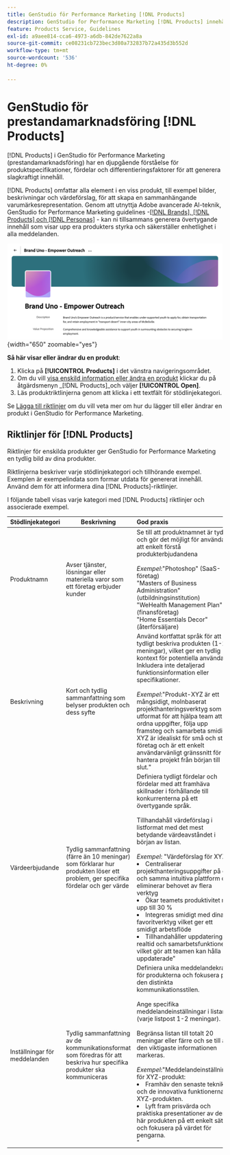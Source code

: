 ```yaml
---
title: GenStudio för Performance Marketing [!DNL Products]
description: GenStudio for Performance Marketing [!DNL Products] innehåller alla aspekter av produkten - bilder, beskrivningar och värdeförslag - för att skapa relevant innehåll som framhäver produktstyrkor och upprätthåller en konsekvent produktmarknadsföring.
feature: Products Service, Guidelines
exl-id: a9aee814-cca6-4973-a6db-842de7622a8a
source-git-commit: ce08231cb723bec3d80a732837b72a435d3b552d
workflow-type: tm+mt
source-wordcount: '536'
ht-degree: 0%

---
```


# GenStudio för prestandamarknadsföring [!DNL Products]

[!DNL Products] i GenStudio för Performance Marketing (prestandamarknadsföring) har en djupgående förståelse för produktspecifikationer, fördelar och differentieringsfaktorer för att generera slagkraftigt innehåll.

[!DNL Products] omfattar alla element i en viss produkt, till exempel bilder, beskrivningar och värdeförslag, för att skapa en sammanhängande varumärkesrepresentation. Genom att utnyttja Adobe avancerade AI-teknik, GenStudio for Performance Marketing guidelines -[[!DNL Brands], [!DNL Products] och  [!DNL Personas]](/help/user-guide/guidelines/overview.md) - kan ni tillsammans generera övertygande innehåll som visar upp era produkters styrka och säkerställer enhetlighet i alla meddelanden.

![[!DNL Products]-riktlinjer i GenStudio för prestandamarknadsföring](/help/assets/products-guidelines.png){width="650" zoomable="yes"}

**Så här visar eller ändrar du en produkt**:

1. Klicka på **[!UICONTROL Products]** i det vänstra navigeringsområdet.
1. Om du vill [visa enskild information eller ändra en produkt](add-guidelines.md#manage-products) klickar du på åtgärdsmenyn _[!DNL Products]_och väljer **[!UICONTROL Open]**.
1. Läs produktriktlinjerna genom att klicka i ett textfält för stödlinjekategori.

Se [Lägga till riktlinjer](add-guidelines.md) om du vill veta mer om hur du lägger till eller ändrar en produkt i GenStudio för Performance Marketing.

## Riktlinjer för [!DNL Products]

Riktlinjer för enskilda produkter ger GenStudio for Performance Marketing en tydlig bild av dina produkter.

Riktlinjerna beskriver varje stödlinjekategori och tillhörande exempel. Exemplen är exempelindata som formar utdata för genererat innehåll. Använd dem för att informera dina [!DNL Products]-riktlinjer.

I följande tabell visas varje kategori med [!DNL Products] riktlinjer och associerade exempel.

| Stödlinjekategori | Beskrivning | God praxis |
| ------------------| ----------------| :---------- |
| Produktnamn | Avser tjänster, lösningar eller materiella varor som ett företag erbjuder kunder | Se till att produktnamnet är tydligt och gör det möjligt för användaren att enkelt förstå produkterbjudandena <br><br>_Exempel_:&quot;Photoshop&quot; (SaaS-företag)<br>&quot;Masters of Business Administration&quot; (utbildningsinstitution)<br>&quot;WeHealth Management Plan&quot; (finansföretag)<br>&quot;Home Essentials Decor&quot; (återförsäljare) |
| Beskrivning | Kort och tydlig sammanfattning som belyser produkten och dess syfte | Använd kortfattat språk för att tydligt beskriva produkten (1-2 meningar), vilket ger en tydlig kontext för potentiella användare. Inkludera inte detaljerad funktionsinformation eller specifikationer.<br><br>_Exempel_:&quot;Produkt-XYZ är ett mångsidigt, molnbaserat projekthanteringsverktyg som är utformat för att hjälpa team att ordna uppgifter, följa upp framsteg och samarbeta smidigt. XYZ är idealiskt för små och stora företag och är ett enkelt användarvänligt gränssnitt för att hantera projekt från början till slut.&quot; |
| Värdeerbjudande | Tydlig sammanfattning (färre än 10 meningar) som förklarar hur produkten löser ett problem, ger specifika fördelar och ger värde | Definiera tydligt fördelar och fördelar med att framhäva skillnader i förhållande till konkurrenterna på ett övertygande språk.<br><br>Tillhandahåll värdeförslag i listformat med det mest betydande värdeavståndet i början av listan.<br><br>_Exempel_: &quot;Värdeförslag för XYZ:<br><li>Centraliserar projekthanteringsuppgifter på en och samma intuitiva plattform och eliminerar behovet av flera verktyg</li><li>Ökar teamets produktivitet med upp till 30 %</li><li>Integreras smidigt med dina favoritverktyg vilket ger ett smidigt arbetsflöde</li><li>Tillhandahåller uppdateringar i realtid och samarbetsfunktioner, vilket gör att teamen kan hålla sig uppdaterade&quot;</li> |
| Inställningar för meddelanden | Tydlig sammanfattning av de kommunikationsformat som föredras för att beskriva hur specifika produkter ska kommuniceras | Definiera unika meddelandekrav för produkterna och fokusera på den distinkta kommunikationsstilen.<br><br>Ange specifika meddelandeinställningar i listan (varje listpost 1-2 meningar).<br><br>Begränsa listan till totalt 20 meningar eller färre och se till att den viktigaste informationen markeras.<br><br>_Exempel_:&quot;Meddelandeinställningar för XYZ-produkt:<li>Framhäv den senaste tekniken och de innovativa funktionerna i XYZ-produkten.</li><li>Lyft fram prisvärda och praktiska presentationer av den här produkten på ett enkelt sätt och fokusera på värdet för pengarna.</li>&quot; |
